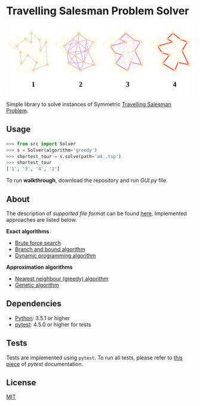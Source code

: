 # Travelling Salesman Problem Solver

![Just some random picture.](aco_tsp.png)

Simple library to solve instances of Symmetric [Travelling Salesman Problem](https://en.wikipedia.org/wiki/Travelling_salesman_problem).


## Usage
```python
>>> from src import Solver
>>> s = Solver(algorithm='greedy')
>>> shortest_tour = s.solve(path='a4_.tsp')
>>> shortest_tour
['1', '3', '4', '2']
```

To run **walkthrough**, download the repository and run *GUI.py* file.


## About
The description of *supported file format* can be found [here](https://wwwproxy.iwr.uni-heidelberg.de/groups/comopt/software/TSPLIB95/tsp95.pdf). 
Implemented approaches are listed below.

**Exact algorithms**

- [Brute force search](https://en.wikipedia.org/wiki/Brute-force_search)
- [Branch and bound algorithm](https://en.wikipedia.org/wiki/Branch_and_bound)
- [Dynamic programming algorithm](https://en.wikipedia.org/wiki/Held%E2%80%93Karp_algorithm)

**Approximation algorithms**

- [Nearest neighbour (greedy) algorithm](https://en.wikipedia.org/wiki/Nearest_neighbour_algorithm)
- [Genetic algorithm](https://en.wikipedia.org/wiki/Genetic_algorithm)


## Dependencies
- [Python](https://www.python.org/downloads/): 3.5.1 or higher
- [pytest](https://docs.pytest.org/en/latest/): 4.5.0 or higher for tests


## Tests
Tests are implemented using `pytest`. To run all tests, please refer to [this piece](https://docs.pytest.org/en/latest/getting-started.html#run-multiple-tests) of *pytest* documentation.


## License
[MIT](LICENSE)
